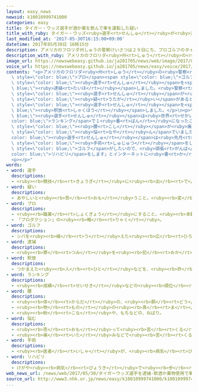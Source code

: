 ```yaml
---
layout: easy_news
newsid: k10010999741000
categories: easy
title: タイガー・ウッズ選手が酒か薬を飲んで車を運転した疑い
title_with_ruby: タイガー・ウッズ<ruby>選手<rt>せんしゅ</rt></ruby>が<ruby>酒<rt>さけ</rt></ruby>か<ruby>薬<rt>くすり</rt></ruby>を<ruby>飲<rt>の</rt></ruby>んで<ruby>車<rt>くるま</rt></ruby>を<ruby>運転<rt>うんてん</rt></ruby>した<ruby>疑<rt>うたが</rt></ruby>い
last_modified_at: '2017-05-30T16:15:00+09:00'
datetime: 2017年05月30日 16時15分
description: アメリカのフロリダ州しゅうの警察けいさつは２９日にち、プロゴルフのタイガー・ウッズ選手せんしゅを逮捕たいほしました。
description_with_ruby: アメリカのフロリダ<ruby>州<rt>しゅう</rt></ruby>の<ruby>警察<rt>けいさつ</rt></ruby>は２９<ruby>日<rt>にち</rt></ruby>、プロゴルフのタイガー・ウッズ<ruby>選手<rt>せんしゅ</rt></ruby>を<ruby>逮捕<rt>たいほ</rt></ruby>しました。
image_url: https://newswebeasy.github.io/ja201705/news/web/image/2017/05/30/k10010999741000.jpg
voice_url: https://newswebeasy.github.io/ja201705/news/easy/voice/2017/05/30/k10010999741000.mp3
contents: "<p>アメリカのフロリダ<ruby>州<rt>しゅう</rt></ruby>の<ruby>警察<rt>けいさつ</rt></ruby>は２９<ruby>日<rt>にち</rt></ruby>、<span\
  \ style=\"color: blue;\">プロ</span><span style=\"color: blue;\">ゴルフ</span>のタイガー・ウッズ<span\
  \ style=\"color: blue;\"><ruby>選手<rt>せんしゅ</rt></ruby></span>を<span style=\"color:\
  \ blue;\"><ruby>逮捕<rt>たいほ</rt></ruby></span>しました。<ruby>警察<rt>けいさつ</rt></ruby>は、ウッズ<span\
  \ style=\"color: blue;\"><ruby>選手<rt>せんしゅ</rt></ruby></span>が<ruby>酒<rt>さけ</rt></ruby>か<ruby>薬<rt>くすり</rt></ruby>を<ruby>飲<rt>の</rt></ruby>んで<ruby>車<rt>くるま</rt></ruby>を<ruby>運転<rt>うんてん</rt></ruby>した<span\
  \ style=\"color: blue;\"><ruby>疑<rt>うたが</rt></ruby>い</span>があると<ruby>言<rt>い</rt></ruby>っています。<ruby>警察<rt>けいさつ</rt></ruby>は、３<ruby>時間<rt>じかん</rt></ruby>ぐらいあとにウッズ<span\
  \ style=\"color: blue;\"><ruby>選手<rt>せんしゅ</rt></ruby></span>を<span style=\"color:\
  \ blue;\"><ruby>釈放<rt>しゃくほう</rt></ruby></span>しました。</p>\n<p>ウッズ<span style=\"color:\
  \ blue;\"><ruby>選手<rt>せんしゅ</rt></ruby></span>は<ruby>世界<rt>せかい</rt></ruby><span style=\"\
  color: blue;\">ランキング</span>で１<ruby>番<rt>ばん</rt></ruby>になったことがありますが、<ruby>最近<rt>さいきん</rt></ruby>は<span\
  \ style=\"color: blue;\"><ruby>腰<rt>こし</rt></ruby></span>が<ruby>痛<rt>いた</rt></ruby>くて<span\
  \ style=\"color: blue;\"><ruby>悩<rt>なや</rt></ruby>ん</span>でいました。ウッズ<span style=\"\
  color: blue;\"><ruby>選手<rt>せんしゅ</rt></ruby></span>は<ruby>先月<rt>せんげつ</rt></ruby><span\
  \ style=\"color: blue;\"><ruby>手術<rt>しゅじゅつ</rt></ruby></span>をして、「もう<ruby>一度<rt>いちど</rt></ruby>いい<span\
  \ style=\"color: blue;\">ゴルフ</span>がしたいので、<ruby>頑張<rt>がんば</rt></ruby>って<span style=\"\
  color: blue;\">リハビリ</span>をします」とインターネットに<ruby>書<rt>か</rt></ruby>いていました。</p>\n<p></p>\n\
  <p></p>"
words:
- word: 選手
  descriptions:
  - <ruby><rb>競技</rb><rt>きょうぎ</rt></ruby>に<ruby><rb>出</rb><rt>で</rt></ruby>るために<ruby><rb>選</rb><rt>えら</rt></ruby>ばれた<ruby><rb>人</rb><rt>ひと</rt></ruby>。
- word: 疑い
  descriptions:
  - あやしいと<ruby><rb>思</rb><rt>おも</rt></ruby>うこと。<ruby><rb>変</rb><rt>へん</rt></ruby>に<ruby><rb>思</rb><rt>おも</rt></ruby>うこと。
- word: プロ
  descriptions:
  - <ruby><rb>職業</rb><rt>しょくぎょう</rt></ruby>にすること。<ruby><rb>本職</rb><rt>ほんしょく</rt></ruby>。<ruby><rb>専門</rb><rt>せんもん</rt></ruby>。
  - 「プロダクション」の<ruby><rb>略</rb><rt>りゃく</rt></ruby>。
- word: ゴルフ
  descriptions:
  - シバを<ruby><rb>植</rb><rt>う</rt></ruby>えた<ruby><rb>広</rb><rt>ひろ</rt></ruby>い<ruby><rb>場所</rb><rt>ばしょ</rt></ruby>に、１８か<ruby><rb>所</rb><rt>しょ</rt></ruby>の<ruby><rb>穴</rb><rt>あな</rt></ruby>（ホール）のあるコースを<ruby><rb>作</rb><rt>つく</rt></ruby>り、<ruby><rb>小</rb><rt>ちい</rt></ruby>さいボールをクラブで<ruby><rb>打</rb><rt>う</rt></ruby>って、<ruby><rb>穴</rb><rt>あな</rt></ruby>の<ruby><rb>中</rb><rt>なか</rt></ruby>に<ruby><rb>入</rb><rt>い</rt></ruby>れていく<ruby><rb>競技</rb><rt>きょうぎ</rt></ruby>。
- word: 逮捕
  descriptions:
  - <ruby><rb>罪</rb><rt>つみ</rt></ruby>を<ruby><rb>犯</rb><rt>おか</rt></ruby>した<ruby><rb>疑</rb><rt>うたが</rt></ruby>いのある<ruby><rb>人</rb><rt>ひと</rt></ruby>を、<ruby><rb>警察</rb><rt>けいさつ</rt></ruby>がつかまえること。
- word: 釈放
  descriptions:
  - つかまえた<ruby><rb>人</rb><rt>ひと</rt></ruby>などを、<ruby><rb>許</rb><rt>ゆる</rt></ruby>して<ruby><rb>自由</rb><rt>じゆう</rt></ruby>にしてやること。
- word: ランキング
  descriptions:
  - <ruby><rb>成績</rb><rt>せいせき</rt></ruby>などの<ruby><rb>順位</rb><rt>じゅんい</rt></ruby>。<ruby><rb>等級</rb><rt>とうきゅう</rt></ruby>。
- word: 腰
  descriptions:
  - <ruby><rb>体</rb><rt>からだ</rt></ruby>の、<ruby><rb>胴</rb><rt>どう</rt></ruby>と<ruby><rb>足</rb><rt>あし</rt></ruby>との<ruby><rb>間</rb><rt>あいだ</rt></ruby>の<ruby><rb>部分</rb><rt>ぶぶん</rt></ruby>。
  - <ruby><rb>物</rb><rt>もの</rt></ruby>の<ruby><rb>真</rb><rt>ま</rt></ruby>ん<ruby><rb>中</rb><rt>なか</rt></ruby><ruby><rb>辺</rb><rt>あた</rt></ruby>りより<ruby><rb>少</rb><rt>すこ</rt></ruby>し<ruby><rb>下</rb><rt>した</rt></ruby>の<ruby><rb>部分</rb><rt>ぶぶん</rt></ruby>。
  - <ruby><rb>粉</rb><rt>こな</rt></ruby>や、もちなどの、ねばり。
- word: 悩む
  descriptions:
  - <ruby><rb>思</rb><rt>おも</rt></ruby>って<ruby><rb>苦</rb><rt>くる</rt></ruby>しむ。<ruby><rb>心配</rb><rt>しんぱい</rt></ruby>する。
  - <ruby><rb>痛</rb><rt>いた</rt></ruby>みなどで<ruby><rb>苦</rb><rt>くる</rt></ruby>しむ。
- word: 手術
  descriptions:
  - <ruby><rb>医者</rb><rt>いしゃ</rt></ruby>が、<ruby><rb>病気</rb><rt>びょうき</rt></ruby>や<ruby><rb>傷</rb><rt>きず</rt></ruby>のところを、<ruby><rb>切</rb><rt>き</rt></ruby>り<ruby><rb>開</rb><rt>ひら</rt></ruby>いたり<ruby><rb>切</rb><rt>き</rt></ruby>り<ruby><rb>取</rb><rt>と</rt></ruby>ったりして、<ruby><rb>治療</rb><rt>ちりょう</rt></ruby>すること。
- word: リハビリ
  descriptions:
  - けがや<ruby><rb>病気</rb><rt>びょうき</rt></ruby>で<ruby><rb>歩</rb><rt>ある</rt></ruby>けなくなったり、<ruby><rb>動</rb><rt>うご</rt></ruby>かなくなったりした<ruby><rb>体</rb><rt>からだ</rt></ruby>を、もとにもどすための<ruby><rb>訓練</rb><rt>くんれん</rt></ruby>。
web_news_url: /news/web/2017/05/30/タイガーウッズ選手を逮捕-飲酒か薬物使用で車運転の疑い/
source_url: http://www3.nhk.or.jp/news/easy/k10010999741000/k10010999741000.html
...
```

